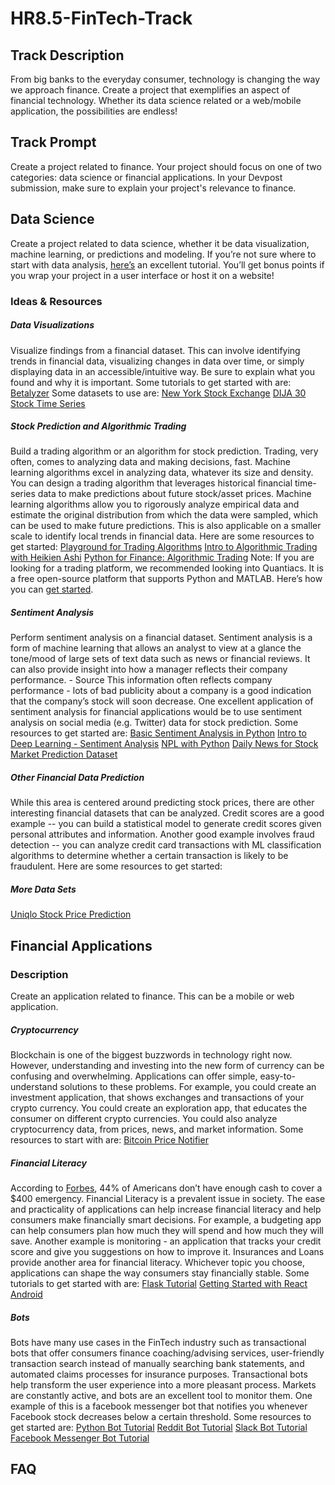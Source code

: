 # HR8.5-FinTech-Track

## Track Description 
From big banks to the everyday consumer, technology is changing the way we approach finance. Create a project that exemplifies an aspect of financial technology. Whether its data science related or a web/mobile application, the possibilities are endless! 

## Track Prompt 
Create a project related to finance. Your project should focus on one of two categories: data science or financial applications. In your Devpost submission, make sure to explain your project's relevance to finance. 

## Data Science 
Create a project related to data science, whether it be data visualization, machine learning, or predictions and modeling. If you’re not sure where to start with data analysis, [here’s](https://github.com/abhmul/DataScienceTrack) an excellent tutorial. You’ll get bonus points if you wrap your project in a user interface or host it on a website!

### Ideas & Resources

##### Data Visualizations
Visualize findings from a financial dataset. This can involve identifying trends in financial data, visualizing changes in data over time, or simply displaying data in an accessible/intuitive way. Be sure to explain what you found and why it is important. Some tutorials to get started with are: 
[Betalyzer](https://medium.com/@ashishsingal1/introducing-betalyzer-a-fintech-tutorial-110ac9abda58) 
Some datasets to use are: 
[New York Stock Exchange](https://www.kaggle.com/dgawlik/nyse)
[DIJA 30 Stock Time Series](https://www.kaggle.com/szrlee/stock-time-series-20050101-to-20171231#CAT_2006-01-01_to_2018-01-01.csv)

##### Stock Prediction and Algorithmic Trading 
Build a trading algorithm or an algorithm for stock prediction. Trading, very often, comes to analyzing data and making decisions, fast. Machine learning algorithms excel in analyzing data, whatever its size and density. You can design a trading algorithm that leverages historical financial time-series data to make predictions about future stock/asset prices. Machine learning algorithms allow you to rigorously analyze empirical data and estimate the original distribution from which the data were sampled, which can be used to make future predictions. This is also applicable on a smaller scale to identify local trends in financial data. Here are some resources to get started:
[Playground for Trading Algorithms](https://www.quantopian.com)
[Intro to Algorithmic Trading with Heikien Ashi](https://quantiacs.com/Blog/Intro-to-Algorithmic-Trading-with-Heikin-Ashi.aspx)
[Python for Finance: Algorithmic Trading](https://www.datacamp.com/community/tutorials/finance-python-trading) 
Note: If you are looking for a trading platform, we recommended looking into Quantiacs. It is a free open-source platform that supports Python and MATLAB. Here’s how you can [get started](https://quantiacs.com/For-Quants/GetStarted/QuantiacsToolbox/Install.aspx).

##### Sentiment Analysis
Perform sentiment analysis on a financial dataset. Sentiment analysis is a form of machine learning that allows an analyst to view at a glance the tone/mood of large sets of text data such as news or financial reviews. It can also provide insight into how a manager reflects their company performance. - Source This information often reflects company performance - lots of bad publicity about a company is a good indication that the company’s stock will soon decrease. One excellent application of sentiment analysis for financial applications would be to use sentiment analysis on social media (e.g. Twitter) data for stock prediction. Some resources to get started are: 
[Basic Sentiment Analysis in Python](http://fjavieralba.com/basic-sentiment-analysis-with-python.html) 
[Intro to Deep Learning - Sentiment Analysis](https://nlpforhackers.io/deep-learning-introduction/) 
[NPL with Python](http://www.nltk.org/book/)
[Daily News for Stock Market Prediction Dataset](https://www.kaggle.com/aaron7sun/stocknews) 

##### Other Financial Data Prediction
While this area is centered around predicting stock prices, there are other interesting financial datasets that can be analyzed. Credit scores are a good example -- you can build a statistical model to generate credit scores given personal attributes and information. Another good example involves fraud detection -- you can analyze credit card transactions with ML classification algorithms to determine whether a certain transaction is likely to be fraudulent. Here are some resources to get started:

##### More Data Sets 
[Uniqlo Stock Price Prediction](https://www.kaggle.com/daiearth22/uniqlo-fastretailing-stock-price-prediction) 

## Financial Applications 

### Description 
Create an application related to finance. This can be a mobile or web application.

##### Cryptocurrency
Blockchain is one of the biggest buzzwords in technology right now. However, understanding and investing into the new form of currency can be confusing and overwhelming. Applications can offer simple, easy-to-understand solutions to these problems. For example, you could create an investment application, that shows exchanges and transactions of your crypto currency. You could create an exploration app, that educates the consumer on different crypto currencies. You could also analyze cryptocurrency data, from prices, news, and market information. 
Some resources to start with are: 
[Bitcoin Price Notifier](https://realpython.com/python-bitcoin-ifttt/)

##### Financial Literacy 
According to [Forbes](https://www.forbes.com/sites/danipascarella/2018/04/03/4-stats-that-reveal-how-badly-america-is-failing-at-financial-literacy/#5f9227882bb7), 44% of Americans don’t have enough cash to cover a $400 emergency. Financial Literacy is a prevalent issue in society. The ease and practicality of applications can help increase financial literacy and help consumers make financially smart decisions. For example, a budgeting app can help consumers plan how much they will spend and how much they will save. Another example is monitoring - an application that tracks your credit score and give you suggestions on how to improve it. Insurances and Loans provide another area for financial literacy. Whichever topic you choose, applications can shape the way consumers stay financially stable.
Some tutorials to get started with are: 
[Flask Tutorial](https://github.com/hack-rice/flask-tutorial)
[Getting Started with React](https://www.taniarascia.com/getting-started-with-react/)
[Android](https://developer.android.com/training/basics/firstapp/index.html?hl=p) 

##### Bots 
Bots have many use cases in the FinTech industry such as transactional bots that offer consumers finance coaching/advising services, user-friendly transaction search instead of manually searching bank statements, and automated claims processes for insurance purposes. Transactional bots help transform the user experience into a more pleasant process. Markets are constantly active, and bots are an excellent tool to monitor them. One example of this is a facebook messenger bot that notifies you whenever Facebook stock decreases below a certain threshold. Some resources to get started are: 
[Python Bot Tutorial](https://apps.worldwritable.com/tutorials/chatbot/)
[Reddit Bot Tutorial](https://github.com/hack-rice/HR8-First-Timers-Track/tree/master/reddit-bot) 
[Slack Bot Tutorial](https://github.com/hack-rice/HR8-First-Timers-Track/tree/master/slack-bot)
[Facebook Messenger Bot Tutorial](https://github.com/hack-rice/HR8-First-Timers-Track/tree/master/messenger-bot) 

## FAQ
